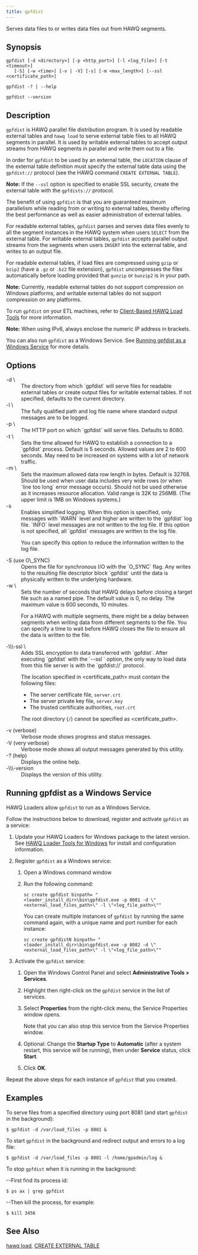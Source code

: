 ```yaml
---
title: gpfdist
---
```


<!--
Licensed to the Apache Software Foundation (ASF) under one
or more contributor license agreements.  See the NOTICE file
distributed with this work for additional information
regarding copyright ownership.  The ASF licenses this file
to you under the Apache License, Version 2.0 (the
"License"); you may not use this file except in compliance
with the License.  You may obtain a copy of the License at

  http://www.apache.org/licenses/LICENSE-2.0

Unless required by applicable law or agreed to in writing,
software distributed under the License is distributed on an
"AS IS" BASIS, WITHOUT WARRANTIES OR CONDITIONS OF ANY
KIND, either express or implied.  See the License for the
specific language governing permissions and limitations
under the License.
-->

Serves data files to or writes data files out from HAWQ segments.

## Synopsis<a id="topic1__section2"></a>

``` pre
gpfdist [-d <directory>] [-p <http_port>] [-l <log_file>] [-t <timeout>] 
   [-S] [-w <time>] [-v | -V] [-s] [-m <max_length>] [--ssl <certificate_path>]

gpfdist -? | --help 

gpfdist --version
```

## Description<a id="topic1__section3"></a>

`gpfdist` is HAWQ parallel file distribution program. It is used by readable external tables and `hawq load` to serve external table files to all HAWQ segments in parallel. It is used by writable external tables to accept output streams from HAWQ segments in parallel and write them out to a file.

In order for `gpfdist` to be used by an external table, the `LOCATION` clause of the external table definition must specify the external table data using the `gpfdist://` protocol (see the HAWQ command `CREATE EXTERNAL TABLE`).

**Note:** If the `--ssl` option is specified to enable SSL security, create the external table with the `gpfdists://` protocol.

The benefit of using `gpfdist` is that you are guaranteed maximum parallelism while reading from or writing to external tables, thereby offering the best performance as well as easier administration of external tables.

For readable external tables, `gpfdist` parses and serves data files evenly to all the segment instances in the HAWQ system when users `SELECT` from the external table. For writable external tables, `gpfdist` accepts parallel output streams from the segments when users `INSERT` into the external table, and writes to an output file.

For readable external tables, if load files are compressed using `gzip` or `bzip2` (have a `.gz` or `.bz2` file extension), `gpfdist` uncompresses the files automatically before loading provided that `gunzip` or `bunzip2` is in your path.

**Note:** Currently, readable external tables do not support compression on Windows platforms, and writable external tables do not support compression on any platforms.

To run `gpfdist` on your ETL machines, refer to [Client-Based HAWQ Load Tools](../../../datamgmt/load/client-loadtools.html) for more information.

**Note:** When using IPv6, always enclose the numeric IP address in brackets.

You can also run `gpfdist` as a Windows Service. See [Running gpfdist as a Windows Service](#topic1__section5) for more details.

## Options<a id="topic1__section4"></a>

<dt>-d \<directory\>  </dt>
<dd>The directory from which `gpfdist` will serve files for readable external tables or create output files for writable external tables. If not specified, defaults to the current directory.</dd>

<dt>-l \<log\_file\>  </dt>
<dd>The fully qualified path and log file name where standard output messages are to be logged.</dd>

<dt>-p \<http\_port\>  </dt>
<dd>The HTTP port on which `gpfdist` will serve files. Defaults to 8080.</dd>

<dt>-t \<timeout\>  </dt>
<dd>Sets the time allowed for HAWQ to establish a connection to a `gpfdist` process. Default is 5 seconds. Allowed values are 2 to 600 seconds. May need to be increased on systems with a lot of network traffic.</dd>

<dt>-m \<max\_length\>  </dt>
<dd>Sets the maximum allowed data row length in bytes. Default is 32768. Should be used when user data includes very wide rows (or when `line too long` error message occurs). Should not be used otherwise as it increases resource allocation. Valid range is 32K to 256MB. (The upper limit is 1MB on Windows systems.)</dd>

<dt>-s  </dt>
<dd>Enables simplified logging. When this option is specified, only messages with `WARN` level and higher are written to the `gpfdist` log file. `INFO` level messages are not written to the log file. If this option is not specified, all `gpfdist` messages are written to the log file.

You can specify this option to reduce the information written to the log file.</dd>

<dt>-S (use O\_SYNC)  </dt>
<dd>Opens the file for synchronous I/O with the `O_SYNC` flag. Any writes to the resulting file descriptor block `gpfdist` until the data is physically written to the underlying hardware.</dd>

<dt>-w \<time\>  </dt>
<dd>Sets the number of seconds that HAWQ delays before closing a target file such as a named pipe. The default value is 0, no delay. The maximum value is 600 seconds, 10 minutes.

For a HAWQ with multiple segments, there might be a delay between segments when writing data from different segments to the file. You can specify a time to wait before HAWQ closes the file to ensure all the data is written to the file.</dd>

<dt>-\\\-ssl \<certificate\_path\>  </dt>
<dd>Adds SSL encryption to data transferred with `gpfdist`. After executing `gpfdist` with the `--ssl <certificate_path>` option, the only way to load data from this file server is with the `gpfdist://` protocol.

The location specified in \<certificate\_path\> must contain the following files:

-   The server certificate file, `server.crt`
-   The server private key file, `server.key`
-   The trusted certificate authorities, `root.crt`

The root directory (`/`) cannot be specified as \<certificate\_path\>.</dd>

<dt>-v (verbose)  </dt>
<dd>Verbose mode shows progress and status messages.</dd>

<dt>-V (very verbose)  </dt>
<dd>Verbose mode shows all output messages generated by this utility.</dd>

<dt>-? (help)  </dt>
<dd>Displays the online help.</dd>

<dt>-\\\-version  </dt>
<dd>Displays the version of this utility.</dd>

## Running gpfdist as a Windows Service<a id="topic1__section5"></a>

HAWQ Loaders allow `gpfdist` to run as a Windows Service.

Follow the instructions below to download, register and activate `gpfdist` as a service:

1.  Update your HAWQ Loaders for Windows package to the latest version. See [HAWQ Loader Tools for Windows](../../../datamgmt/load/client-loadtools.html#installloadrunwin) for install and configuration information.
    
2.  Register `gpfdist` as a Windows service:
    1.  Open a Windows command window
    2.  Run the following command:

        ``` pre
        sc create gpfdist binpath= "<loader_install_dir>\bin\gpfdist.exe -p 8081 -d \"<external_load_files_path>\" -l \"<log_file_path>\""
        ```

        You can create multiple instances of `gpfdist` by running the same command again, with a unique name and port number for each instance:

        ``` pre
        sc create gpfdistN binpath= "<loader_install_dir>\bin\gpfdist.exe -p 8082 -d \"<external_load_files_path>\" -l \"<log_file_path>\""
        ```

3.  Activate the `gpfdist` service:
    1.  Open the Windows Control Panel and select **Administrative Tools &gt; Services**.
    2.  Highlight then right-click on the `gpfdist` service in the list of services.
    3.  Select **Properties** from the right-click menu, the Service Properties window opens.

        Note that you can also stop this service from the Service Properties window.

    4.  Optional: Change the **Startup Type** to **Automatic** (after a system restart, this service will be running), then under **Service** status, click **Start**.
    5.  Click **OK**.

Repeat the above steps for each instance of `gpfdist` that you created.

## Examples<a id="topic1__section6"></a>

To serve files from a specified directory using port 8081 (and start `gpfdist` in the background):

``` shell
$ gpfdist -d /var/load_files -p 8081 &
```

To start `gpfdist` in the background and redirect output and errors to a log file:

``` shell
$ gpfdist -d /var/load_files -p 8081 -l /home/gpadmin/log &
```

To stop `gpfdist` when it is running in the background:

--First find its process id:

``` shell
$ ps ax | grep gpfdist
```

--Then kill the process, for example:

``` shell
$ kill 3456
```

## See Also<a id="topic1__section7"></a>

[hawq load](hawqload.html#topic1), [CREATE EXTERNAL TABLE](../../sql/CREATE-EXTERNAL-TABLE.html)
